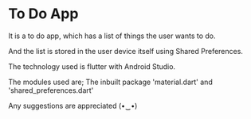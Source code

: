 # To Do App

It is a to do app, which has a list of things the user wants to do.

And the list is stored in the user device itself using Shared Preferences.

The technology used is flutter with Android Studio.

The modules used are; The inbuilt package 'material.dart' and 'shared_preferences.dart'

Any suggestions are appreciated (⁠•⁠‿⁠•⁠)
